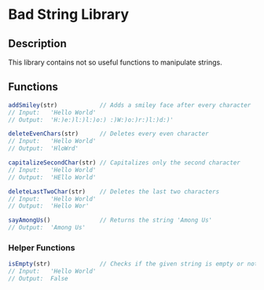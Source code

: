 # Bad String Library

## Description
This library contains not so useful functions to manipulate strings.

## Functions
```javascript
addSmiley(str)            // Adds a smiley face after every character
// Input:   'Hello World'
// Output:  'H:)e:)l:)l:)o:) :)W:)o:)r:)l:)d:)'

deleteEvenChars(str)      // Deletes every even character
// Input:   'Hello World'
// Output:  'HloWrd'

capitalizeSecondChar(str) // Capitalizes only the second character
// Input:   'Hello World'
// Output:  'HEllo World'

deleteLastTwoChar(str)    // Deletes the last two characters
// Input:   'Hello World'
// Output:  'Hello Wor'

sayAmongUs()              // Returns the string 'Among Us'
// Output:  'Among Us'
```

### Helper Functions
```javascript
isEmpty(str)              // Checks if the given string is empty or not
// Input:   'Hello World'
// Output:  False
```
